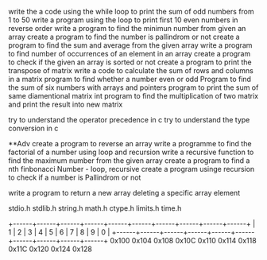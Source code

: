 write the a code using the while loop to print the sum of odd numbers from 1 to 50
write a program using the loop to print first 10 even numbers in reverse order
write a program to find the minimun number from given an array
create a program to find the number is pallindrom or not
create a program to find the sum and average from the given array
write a program to find number of occurrences of an element in an array
create a program to check if the given an array is sorted or not
create a program to print the transpose of matrix
write a code to calculate the sum of rows and columns in a matrix
program to find whether a number even or odd
Program to find the sum of six numbers with arrays and pointers
program to print the sum of same diamentional matrix int
program to find the multiplication of two matrix and print the result into new matrix

try to understand the operator precedence in c
try to understand the type conversion in c


**Adv
create a program to reverse an array
write a programme to find the factorial of a number using loop and recursion
write a recursive function to find the maximum number from the given array
create a program to find a nth finbonacci Number - loop, recursive
create a program usinge recursion to check if a number is Pallindrom or not

write a program to return a new array deleting a specific array element


<!-- most commonly use libra -->
stdio.h
stdlib.h
string.h
math.h
ctype.h
limits.h
time.h

  +------+------+------+------+------+------+------+------+------+------+
  |  1   |  2   |  3   |  4   |  5   |  6   |  7   |  8   |  9   |  0   |
  +------+------+------+------+------+------+------+------+------+------+
0x100  0x104  0x108  0x10C  0x110  0x114  0x118  0x11C  0x120  0x124  0x128